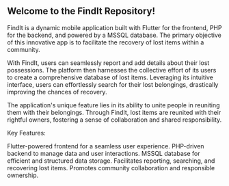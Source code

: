 ## Welcome to the FindIt Repository!

FindIt is a dynamic mobile application built with Flutter for the frontend, PHP for the backend, and powered by a MSSQL database. The primary objective of this innovative app is to facilitate the recovery of lost items within a community.

With FindIt, users can seamlessly report and add details about their lost possessions. The platform then harnesses the collective effort of its users to create a comprehensive database of lost items. Leveraging its intuitive interface, users can effortlessly search for their lost belongings, drastically improving the chances of recovery.

The application's unique feature lies in its ability to unite people in reuniting them with their belongings. Through FindIt, lost items are reunited with their rightful owners, fostering a sense of collaboration and shared responsibility.

Key Features:

Flutter-powered frontend for a seamless user experience.
PHP-driven backend to manage data and user interactions.
MSSQL database for efficient and structured data storage.
Facilitates reporting, searching, and recovering lost items.
Promotes community collaboration and responsible ownership.
